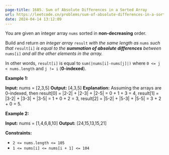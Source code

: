 ```yaml
---
page-title: 1685. Sum of Absolute Differences in a Sorted Array
url: https://leetcode.cn/problems/sum-of-absolute-differences-in-a-sorted-array/description/
date: 2024-04-14 13:12:09
---
```

You are given an integer array `nums` sorted in **non-decreasing** order.

Build and return *an integer array* `result` *with the same length as* `nums` *such that* `result[i]` *is equal to the **summation of absolute differences** between* `nums[i]` *and all the other elements in the array.*

In other words, `result[i]` is equal to `sum(|nums[i]-nums[j]|)` where `0 <= j < nums.length` and `j != i` (**0-indexed**).

**Example 1:**

**Input:** nums = \[2,3,5\]
**Output:** \[4,3,5\]
**Explanation:** Assuming the arrays are 0-indexed, then
result\[0\] = |2-2| + |2-3| + |2-5| = 0 + 1 + 3 = 4,
result\[1\] = |3-2| + |3-3| + |3-5| = 1 + 0 + 2 = 3,
result\[2\] = |5-2| + |5-3| + |5-5| = 3 + 2 + 0 = 5.

**Example 2:**

**Input:** nums = \[1,4,6,8,10\]
**Output:** \[24,15,13,15,21\]

**Constraints:**

-   `2 <= nums.length <= 105`
-   `1 <= nums[i] <= nums[i + 1] <= 104`